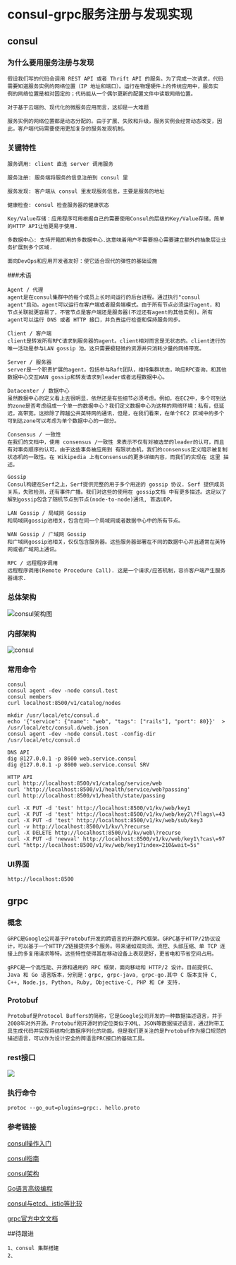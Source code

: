# consul-grpc服务注册与发现实现

## consul

### 为什么要用服务注册与发现
```
假设我们写的代码会调用 REST API 或者 Thrift API 的服务。为了完成一次请求，代码
需要知道服务实例的网络位置（IP 地址和端口）。运行在物理硬件上的传统应用中，服务实
例的网络位置是相对固定的；代码能从一个偶尔更新的配置文件中读取网络位置。

对于基于云端的、现代化的微服务应用而言，这却是一大难题

服务实例的网络位置都是动态分配的。由于扩展、失败和升级，服务实例会经常动态改变，因
此，客户端代码需要使用更加复杂的服务发现机制。
```

### 关键特性
```
服务调用: client 直连 server 调用服务

服务注册: 服务端将服务的信息注册到 consul 里

服务发现: 客户端从 consul 里发现服务信息，主要是服务的地址

健康检查: consul 检查服务器的健康状态

Key/Value存储：应用程序可用根据自己的需要使用Consul的层级的Key/Value存储，简单的HTTP API让他更易于使用.

多数据中心: 支持开箱即用的多数据中心.这意味着用户不需要担心需要建立额外的抽象层让业务扩展到多个区域.

面向DevOps和应用开发者友好：使它适合现代的弹性的基础设施
```

###术语
```
Agent / 代理
agent是在consul集群中的每个成员上长时间运行的后台进程。通过执行"consul 
agent"启动。agent可以运行在客户端或者服务端模式。由于所有节点必须运行agent，和
节点关联就更容易了，不管节点是客户端还是服务器(不过还有agent的其他实例)。所有
agent可以运行 DNS 或者 HTTP 接口，并负责运行检查和保持服务同步。

Client / 客户端
client是转发所有RPC请求到服务器的agent。client相对而言是无状态的。client进行的唯一活动是参与LAN gossip 池。这只需要极轻微的资源并只消耗少量的网络带宽。

Server / 服务器
server是一个职责扩展的agent，包括参与Raft团队，维持集群状态，响应RPC查询，和其他数据中心交互WAN gossip和转发请求到leader或者远程数据中心。

Datacenter / 数据中心
虽然数据中心的定义看上去很明显，依然还是有些细节必须考虑。例如，在EC2中，多个可到达的zone是否考虑组成一个单一的数据中心？我们定义数据中心为这样的网络环境：私有，低延迟，高带宽。这排除了跨越公共英特网的通讯，但是，在我们看来，在单个EC2 区域中的多个可到达zone可以考虑为单个数据中心的一部分。

Consensus / 一致性
在我们的文档中，使用 consensus /一致性 来表示不仅有对被选举的leader的认可，而且有对事务顺序的认可。由于这些事务被应用到 有限状态机，我们的consensus定义暗示被复制状态机的一致性。在 Wikipedia 上有Consensus的更多详细内容，而我们的实现在 这里 描述。

Gossip
Consul构建在Serf之上，Serf提供完整的用于多个用途的 gossip 协议. Serf 提供成员关系，失败检测，还有事件广播。我们对这些的使用在 gossip文档 中有更多描述。这足以了解到gossip包含了随机节点到节点(node-to-node)通讯, 首选UDP。

LAN Gossip / 局域网 Gossip
和局域网gossip池相关，包含在同一个局域网或者数据中心中的所有节点。

WAN Gossip / 广域网 Gossip
和广域网gossip池相关，仅仅包含服务器。这些服务器部署在不同的数据中心并且通常在英特网或者广域网上通讯。

RPC / 远程程序调用
远程程序调用(Remote Procedure Call). 这是一个请求/应答机制，容许客户端产生服务器请求.

```

### 总体架构
![consul架构图](https://raw.githubusercontent.com/huamaotang/techspace/master/images/consul.png)

### 内部架构
![consul](https://raw.githubusercontent.com/huamaotang/techspace/master/images/consul2.png)

### 常用命令
```
consul
consul agent -dev -node consul.test
consul members
curl localhost:8500/v1/catalog/nodes

mkdir /usr/local/etc/consul.d
echo '{"service": {"name": "web", "tags": ["rails"], "port": 80}}'  > /usr/local/etc/consul.d/web.json
consul agent -dev -node consul.test -config-dir /usr/local/etc/consul.d

DNS API
dig @127.0.0.1 -p 8600 web.service.consul
dig @127.0.0.1 -p 8600 web.service.consul SRV

HTTP API
curl http://localhost:8500/v1/catalog/service/web
curl 'http://localhost:8500/v1/health/service/web?passing'
curl http://localhost:8500/v1/health/state/passing

curl -X PUT -d 'test' http://localhost:8500/v1/kv/web/key1
curl -X PUT -d 'test' http://localhost:8500/v1/kv/web/key2\?flags\=43
curl -X PUT -d 'test' http://localhost:8500/v1/kv/web/sub/key3
curl -v http://localhost:8500/v1/kv/\?recurse
curl -X DELETE http://localhost:8500/v1/kv/web\?recurse
curl -X PUT -d 'newval' http://localhost:8500/v1/kv/web/key1\?cas\=97
curl "http://localhost:8500/v1/kv/web/key1?index=210&wait=5s"
```

### UI界面
```
http://localhost:8500

```


## grpc
### 概念
```
GRPC是Google公司基于Protobuf开发的跨语言的开源RPC框架。GRPC基于HTTP/2协议设计，可以基于一个HTTP/2链接提供多个服务。带来诸如双向流、流控、头部压缩、单 TCP 连接上的多复用请求等特。这些特性使得其在移动设备上表现更好，更省电和节省空间占用。

gRPC是一个高性能、开源和通用的 RPC 框架，面向移动和 HTTP/2 设计。目前提供C、
Java 和 Go 语言版本，分别是：grpc, grpc-java, grpc-go.其中 C 版本支持 C,
C++, Node.js, Python, Ruby, Objective-C, PHP 和 C# 支持.

```

### Protobuf
```
Protobuf是Protocol Buffers的简称，它是Google公司开发的一种数据描述语言，并于2008年对外开源。Protobuf刚开源时的定位类似于XML、JSON等数据描述语言，通过附带工
具生成代码并实现将结构化数据序列化的功能。但是我们更关注的是Protobuf作为接口规范的描述语言，可以作为设计安全的跨语言PRC接口的基础工具。
```

### rest接口
![](https://raw.githubusercontent.com/huamaotang/techspace/master/images/ch4.6-1-grpc-gateway.png)

### 执行命令
```
protoc --go_out=plugins=grpc:. hello.proto
```


### 参考链接
[consul操作入门](https://segmentfault.com/a/1190000005005227)

[consul指南](https://book-consul-guide.vnzmi.com/11_consul_template.html)

[consul架构](https://skyao.gitbooks.io/learning-consul/content/docs/internals/architecture.html)

[Go语言高级编程](https://chai2010.gitbooks.io/advanced-go-programming-book/content/ch4-rpc/ch4-02-pb-intro.html)

[consul与etcd、istio等比较](https://www.consul.io/intro/vs/index.html)

[grpc官方中文文档](http://doc.oschina.net/grpc?t=60136)

##待跟进
```
1、consul 集群搭建
2、
```

